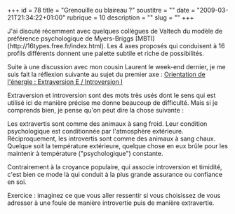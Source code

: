 +++
id = 78
title = "Grenouille ou blaireau ?"
soustitre = ""
date = "2009-03-21T21:34:22+01:00"
rubrique = 10
description = ""
slug = ""
+++

<div class="chapo"></div>
J'ai discuté récemment avec quelques collègues de Valtech du modèle de préférence psychologique de Myers-Briggs [MBTI](http://16types.free.fr/index.html). Les 4 axes proposés qui conduisent à 16 profils différents donnent une palette subtile et riche de possibilités.

Suite à une discussion avec mon cousin Laurent le week-end dernier, je me suis fait la réflexion suivante au sujet du premier axe :
[Orientation de l'énergie : Extraversion E / Introversion I](http://16types.free.fr/modele/modele-MBTI-1-extraversion-introversion.html) 

Extraversion et introversion sont des mots très usés dont le sens qui est utilisé ici de manière précise me donne beaucoup de difficulté. Mais si je comprends bien, je pense qu'on peut dire la chose suivante :

Les extravertis sont comme des animaux à sang froid. Leur condition psychologique est conditionnée par l'atmosphère extérieure. Réciproquement, les introvertis sont comme des animaux à sang chaux. Quelque soit la température extérieure, quelque chose en eux brûle pour les maintenir à température ("psychologique") constante.

Contrairement à la croyance populaire, qui associe introversion et timidité, c'est bien ce mode là qui conduit à la plus grande assurance ou confiance en soi.

Exercice : imaginez ce que vous aller ressentir si vous choisissez de vous adresser à une foule de manière introvertie puis de manière extravertie.